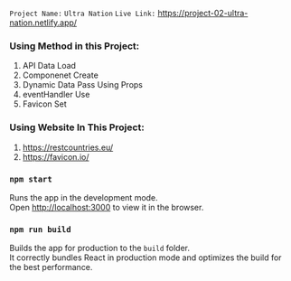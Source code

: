 `Project Name:` `Ultra Nation`
`Live Link:` https://project-02-ultra-nation.netlify.app/

### Using Method in this Project:
01.  API Data Load
02.  Componenet Create
03.  Dynamic Data Pass Using Props
04.  eventHandler Use
05.  Favicon Set

### Using Website In This Project:
01.  https://restcountries.eu/
02.  https://favicon.io/


### `npm start`

Runs the app in the development mode.\
Open [http://localhost:3000](http://localhost:3000) to view it in the browser.

### `npm run build`

Builds the app for production to the `build` folder.\
It correctly bundles React in production mode and optimizes the build for the best performance.






